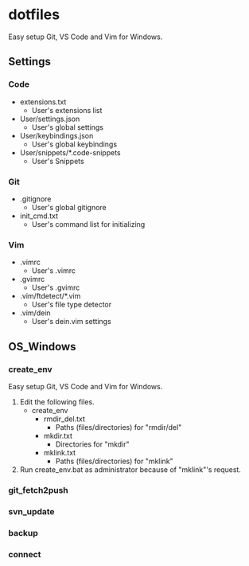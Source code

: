 # dotfiles

Easy setup Git, VS Code and Vim for Windows.

## Settings

### Code

* extensions.txt
    * User's extensions list
* User/settings.json
    * User's global settings
* User/keybindings.json
    * User's global keybindings
* User/snippets/*.code-snippets
    * User's Snippets

### Git

* .gitignore
    * User's global gitignore
* init_cmd.txt
    * User's command list for initializing

### Vim

* .vimrc
    * User's .vimrc
* .gvimrc
    * User's .gvimrc
* .vim/ftdetect/*.vim
    * User's file type detector
* .vim/dein
    * User's dein.vim settings

## OS_Windows

### create_env

Easy setup Git, VS Code and Vim for Windows.

1. Edit the following files.
    * create_env
        * rmdir_del.txt
            * Paths (files/directories) for "rmdir/del"
        * mkdir.txt
            * Directories for "mkdir"
        * mklink.txt
            * Paths (files/directories) for "mklink"
1. Run create_env.bat as administrator because of "mklink"'s request.

### git_fetch2push

### svn_update

### backup

### connect
